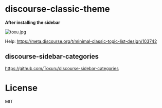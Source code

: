# discourse-classic-theme

**After installing the sidebar**

<img src="/Toxuru/discourse-classic-theme/blob/master/toxu.jpg?raw=true" alt="toxu.jpg">

Help: https://meta.discourse.org/t/minimal-classic-topic-list-design/103742

## discourse-sidebar-categories

https://github.com/Toxuru/discourse-sidebar-categories

# License

MIT
